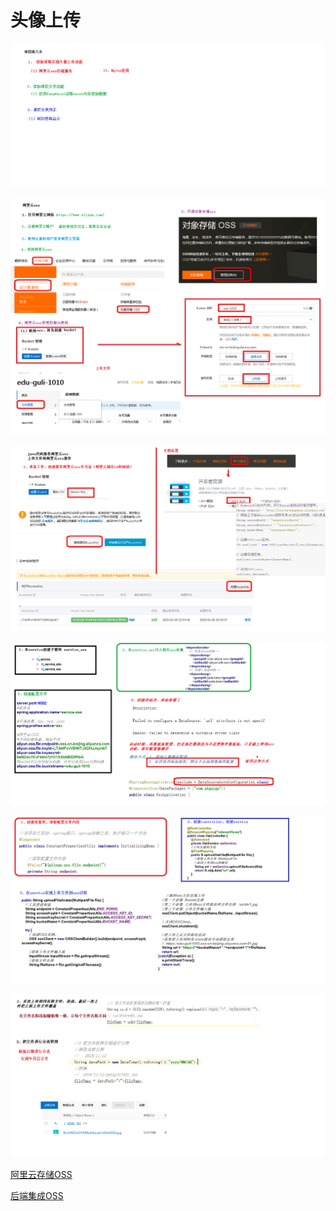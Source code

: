 # 头像上传

![](../../doc/day06/day06随堂笔记/01-今天内容的介绍.png)

![](../../doc/day06/day06随堂笔记/02-阿里云oss控制台使用.png)

![](../../doc/day06/day06随堂笔记/03-阿里云oss开发准备.png)

![](../../doc/day06/day06随堂笔记/04-搭建阿里云oss操作项目环境.png)

![](../../doc/day06/day06随堂笔记/05-上传文件到阿里云oss接口实现.png)

![](../../doc/day06/day06随堂笔记/06-上传文件到阿里云oss接口完善.png)

[阿里云存储OSS](../../doc/day06/day06项目【整合阿里云OSS和Excel导入分类】/1-整合阿里云OSS/01-阿里云存储OSS.ziw)

[后端集成OSS](../../doc/day06/day06项目【整合阿里云OSS和Excel导入分类】/1-整合阿里云OSS/02-后端集成OSS.ziw)